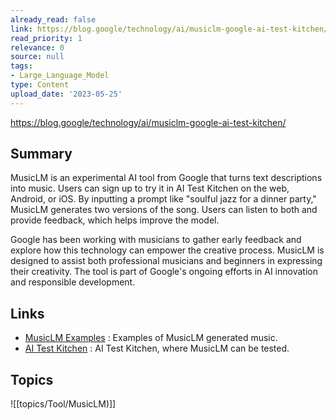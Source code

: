 ```yaml
---
already_read: false
link: https://blog.google/technology/ai/musiclm-google-ai-test-kitchen/
read_priority: 1
relevance: 0
source: null
tags:
- Large_Language_Model
type: Content
upload_date: '2023-05-25'
---
```


https://blog.google/technology/ai/musiclm-google-ai-test-kitchen/
## Summary

MusicLM is an experimental AI tool from Google that turns text descriptions into music. Users can sign up to try it in AI Test Kitchen on the web, Android, or iOS. By inputting a prompt like "soulful jazz for a dinner party," MusicLM generates two versions of the song. Users can listen to both and provide feedback, which helps improve the model.

Google has been working with musicians to gather early feedback and explore how this technology can empower the creative process. MusicLM is designed to assist both professional musicians and beginners in expressing their creativity. The tool is part of Google's ongoing efforts in AI innovation and responsible development.
## Links

- [MusicLM Examples](https://google-research.github.io/seanet/musiclm/examples/) : Examples of MusicLM generated music.
- [AI Test Kitchen](http://g.co/aitestkitchen) : AI Test Kitchen, where MusicLM can be tested.

## Topics

![[topics/Tool/MusicLM)]]